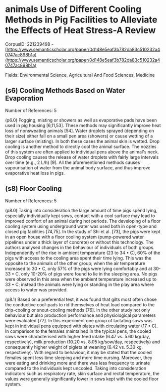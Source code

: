 # animals Use of Different Cooling Methods in Pig Facilities to Alleviate the Effects of Heat Stress-A Review

CorpusID: 221239498 - [https://www.semanticscholar.org/paper/0d148e5eaf3b782da83c510232a40747ac898b1a](https://www.semanticscholar.org/paper/0d148e5eaf3b782da83c510232a40747ac898b1a)

Fields: Environmental Science, Agricultural And Food Sciences, Medicine

## (s6) Cooling Methods Based on Water Evaporation
Number of References: 5

(p6.0) Fogging, misting or showers as well as evaporative pads have been used in pig housing [6,11,53]. These methods may significantly improve heat loss of nonsweating animals [54]. Water droplets sprayed (depending on their size) either fall on a small pen area (showers) or cause wetting of a larger surface (misting). In both these cases the animal skin is wetted. Drop cooling is another method to directly cool the animal surface. The nozzles of this system are often applied to individual pens above the animal's neck. Drop cooling causes the release of water droplets with fairly large intervals over time (e.g., 2 L/h) [9]. All the aforementioned methods causes vapourisation of water from the animal body surface, and thus improve evaporative heat loss in pigs.
## (s8) Floor Cooling
Number of References: 5

(p8.0) Taking into consideration the large amount of time pigs spend lying, especially individually kept sows, contact with a cool surface may lead to improved comfort of an animal during hot periods. The developing of a floor cooling system using underground water was used both in open-type and closed pig facilities [74,75]. In the study of Shi et al. [73], the pigs were kept in an open house with a floor cooling system (pump-powered water pipelines under a thick layer of concrete) or without this technology. The authors analysed changes in the behaviour of individuals of both groups. Independently of the rise in ambient temperature (23 to 34 • C), 60% of the pigs with access to the cooling area spent their time lying. This was the opposite to the animals of the other group; when the air temperature increased to 30 • C, only 57% of the pigs were lying comfortably and at 30-33 • C, only 10-20% of pigs were found to lie in the sleeping area. No pigs were observed in this area when the ambient temperature increased up to 33 • C; instead the animals were lying or standing in the play area where access to water was provided.

(p8.1) Based on a preferential test, it was found that gilts most often chose the conductive cool-pads to rid themselves of heat load compared to the drip-cooling or snout-cooling methods [76]. In the other study not only behaviour but also production performance and physiological parameters were evaluated [77]. In this experiment one group of lactating sows was kept in individual pens equipped with plates with circulating water (17 • C). In comparison to the females maintained in the typical pens, the cooled sows were characterised with higher feed intake (6.47 vs. 5.60 kg/day, respectively), milk production (10.20 vs. 8.05 kg/sow/day, respectively) and consequently higher weight of piglets at weaning (6.42 vs. 5.30 kg, respectively). With regard to behaviour, it may be stated that the cooled females spent less time sleeping and more time nursing. Moreover, they were eating and drinking more and there was less frequency to urinate compared to the individuals kept uncooled. Taking into consideration indicators such as respiratory rate, skin surface and rectal temperature, the values were generally significantly lower in sows kept with the cooled floor system.
